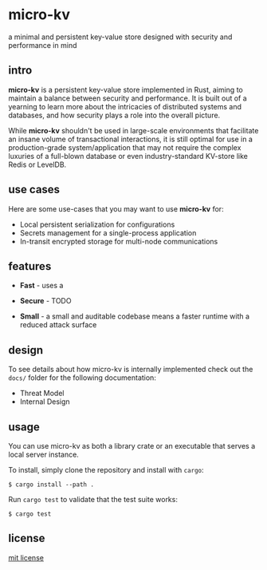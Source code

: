 # micro-kv

a minimal and persistent key-value store designed with security and performance in mind

## intro

__micro-kv__ is a persistent key-value store implemented in Rust, aiming to maintain a balance between security and performance. It is built out of a yearning to learn more about the intricacies of distributed systems and databases, and how security plays a role into the overall picture.

While __micro-kv__ shouldn't be used in large-scale environments that facilitate an insane volume of transactional interactions, it is still optimal for use in a production-grade system/application that may not require the complex luxuries of a full-blown database or even industry-standard KV-store like Redis or LevelDB.

## use cases

Here are some use-cases that you may want to use __micro-kv__ for:

* Local persistent serialization for configurations
* Secrets management for a single-process application
* In-transit encrypted storage for multi-node communications

## features

* __Fast__ - uses a

* __Secure__ - TODO

* __Small__ - a small and auditable codebase means a faster runtime with a reduced attack surface


## design

To see details about how micro-kv is internally implemented check out the `docs/` folder for the following documentation:

* Threat Model
* Internal Design

## usage

You can use micro-kv as both a library crate or an executable that serves a local server instance.

To install, simply clone the repository and install with `cargo`:

```
$ cargo install --path .
```

Run `cargo test` to validate that the test suite works:

```
$ cargo test
```

## license

[mit license](https://codemuch.tech/license.txt)
